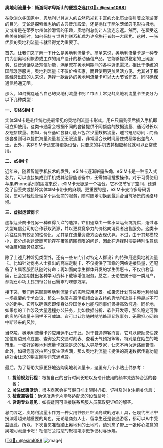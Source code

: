 **奥地利流量卡：畅游阿尔卑斯山的便捷之选[[TG💪+ @esim1088](https://t.me/s/esim1088)]**

在欧洲众多国家中，奥地利以其迷人的自然风光和丰富的文化历史吸引着全球游客的目光。无论是探索维也纳的古典音乐殿堂，还是徜徉于萨尔茨堡的电影拍摄地，又或者是在蒂罗尔州体验滑雪的乐趣，奥地利总能让人流连忘返。然而，在享受这些美景的同时，如何保持与世界的联系却成为许多旅行者的一大困扰。这时，一张优质的奥地利流量卡就显得尤为重要了。

首先，让我们来了解一下什么是奥地利流量卡。简单来说，奥地利流量卡是一种专门为到奥地利旅游或工作的用户设计的移动通信产品。它能够提供稳定的上网服务、语音通话以及短信功能，满足您在奥地利期间的各种通讯需求。相比于传统的国际漫游服务，奥地利流量卡不仅价格实惠，而且使用更加灵活方便。尤其对于那些经常出国的人来说，选择一款合适的奥地利流量卡可以大大节省开支，同时确保通信畅通无阻。

那么，如何挑选适合自己的奥地利流量卡呢？市面上常见的奥地利流量卡主要分为以下几种类型：

**一、实体SIM卡**

实体SIM卡是最传统也是最常见的奥地利流量卡形式。用户只需购买后插入手机即可立即使用。这类卡通常会根据不同的套餐提供不同额度的数据流量、通话时长以及短信数量。例如，有些基础套餐可能只包含少量数据流量，适合短期访问；而高级套餐则可以提供海量流量甚至无限流量，非常适合长时间居住或频繁出差的人士。此外，实体SIM卡还支持更换设备，只要您的手机支持相应频段就可以正常使用。

**二、eSIM卡**

近年来，随着智能手机技术的发展，eSIM卡逐渐崭露头角。eSIM卡是一种嵌入式芯片，可以直接集成到手机或其他智能设备中，无需物理插拔操作。对于习惯使用苹果iPhone系列的朋友来说，eSIM卡无疑是一个福音。它不仅节省了空间，还避免了因丢失或损坏实体SIM卡带来的麻烦。更重要的是，eSIM卡支持多号码切换，您可以轻松管理多个运营商的服务，随时随地切换到最适合当前场景的网络环境。

**三、虚拟运营商卡**

虚拟运营商卡是另一种值得关注的选择。它们通常由一些小型运营商提供，通过与大型电信公司的合作获取资源，并以更具竞争力的价格向消费者出售服务。这类卡片往往具有较高的性价比，尤其是在流量资费方面表现优异。不过，由于其规模较小，部分虚拟运营商可能存在覆盖范围有限的问题，因此在选择时需要特别注意信号强度和服务稳定性。

除了上述几种常见类型外，还有一些专门针对特定人群设计的特殊用途奥地利流量卡。比如针对商务人士推出的高端定制卡，不仅提供了顶级的网络连接质量，还配备了专属客服团队随时待命；再如面向学生群体开发的学生优惠卡，不仅价格低廉，还会定期推出各种学习资料下载等增值服务。总之，无论您属于哪一类用户，都能在市场上找到符合自己需求的理想方案。

接下来，我们再来聊聊奥地利流量卡的实际应用场景。如果您计划前往奥地利参加一场重要的学术会议，那么一张带有高清视频会议支持的奥地利流量卡将是必不可少的助手。它可以确保您即使身处异国他乡也能与同事们保持高效沟通。同样地，如果您的工作涉及大量远程办公任务，比如数据分析、软件开发等，那么稳定可靠的奥地利流量卡同样不可或缺。它可以让您随时随地处理紧急事务，无需担心网络中断带来的风险。

当然啦，奥地利流量卡的应用远不止于此。对于普通游客而言，它可以帮助您快速定位周边景点位置、查询公共交通时刻表、查看天气预报等等。特别是在陌生的城市里，一张好的奥地利流量卡就像是您的私人导航专家，让您不再为迷路而苦恼。此外，如果您喜欢拍照分享生活点滴，那么奥地利流量卡提供的高速数据传输功能绝对会让您的朋友圈瞬间充满点赞。

最后，为了帮助大家更好地选购奥地利流量卡，这里有几个小贴士供参考：

1. **提前规划行程**：根据自己的出行时间长短以及预计使用的频率来选择合适的套餐；
2. **关注优惠活动**：很多商家会在节假日推出限时折扣，记得及时关注相关信息；
3. **检查兼容性**：确保所选卡片能够适配您的设备型号；
4. **咨询专业意见**：如有疑问可直接联系客服人员获取更详细的解答。

总而言之，奥地利流量卡作为一种实用性强且经济高效的通讯工具，在现代生活中扮演着越来越重要的角色。无论是商务人士、留学生还是普通游客，都可以从中受益匪浅。所以，下次当您准备踏上奥地利的土地时，请别忘了带上一张称心如意的奥地利流量卡吧！相信它会给您的旅程增添更多便利与乐趣。

[[TG💪+ @esim1088](https://t.me/s/esim1088) ![Image](https://i.postimg.cc/4NQfJmqS/Snipaste-2025-05-13-00-14-12.png)]